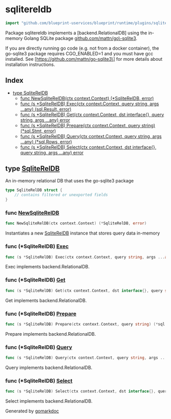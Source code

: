 <!-- Code generated by gomarkdoc. DO NOT EDIT -->

# sqlitereldb

```go
import "github.com/blueprint-uservices/blueprint/runtime/plugins/sqlitereldb"
```

Package sqlitereldb implements a \[backend.RelationalDB\] using the in\-memory Golang SQLite package [github.com/mattn/go\\\-sqlite3](<https://pkg.go.dev/github.com/mattn/go-sqlite3/>).

If you are directly running go code \(e.g. not from a docker container\), the go\-sqlite3 package requires CGO\_ENABLED=1 and you must have gcc installed. See \[https://github.com/mattn/go-sqlite3\] for more details about installation instructions.

## Index

- [type SqliteRelDB](<#SqliteRelDB>)
  - [func NewSqliteRelDB\(ctx context.Context\) \(\*SqliteRelDB, error\)](<#NewSqliteRelDB>)
  - [func \(s \*SqliteRelDB\) Exec\(ctx context.Context, query string, args ...any\) \(sql.Result, error\)](<#SqliteRelDB.Exec>)
  - [func \(s \*SqliteRelDB\) Get\(ctx context.Context, dst interface\{\}, query string, args ...any\) error](<#SqliteRelDB.Get>)
  - [func \(s \*SqliteRelDB\) Prepare\(ctx context.Context, query string\) \(\*sql.Stmt, error\)](<#SqliteRelDB.Prepare>)
  - [func \(s \*SqliteRelDB\) Query\(ctx context.Context, query string, args ...any\) \(\*sql.Rows, error\)](<#SqliteRelDB.Query>)
  - [func \(s \*SqliteRelDB\) Select\(ctx context.Context, dst interface\{\}, query string, args ...any\) error](<#SqliteRelDB.Select>)


<a name="SqliteRelDB"></a>
## type [SqliteRelDB](<https://github.com/blueprint-uservices/blueprint/blob/main/runtime/plugins/sqlitereldb/reldb.go#L19-L21>)

An in\-memory relational DB that uses the go\-sqlite3 package

```go
type SqliteRelDB struct {
    // contains filtered or unexported fields
}
```

<a name="NewSqliteRelDB"></a>
### func [NewSqliteRelDB](<https://github.com/blueprint-uservices/blueprint/blob/main/runtime/plugins/sqlitereldb/reldb.go#L24>)

```go
func NewSqliteRelDB(ctx context.Context) (*SqliteRelDB, error)
```

Instantiates a new [SqliteRelDB](<#SqliteRelDB>) instance that stores query data in\-memory

<a name="SqliteRelDB.Exec"></a>
### func \(\*SqliteRelDB\) [Exec](<https://github.com/blueprint-uservices/blueprint/blob/main/runtime/plugins/sqlitereldb/reldb.go#L33>)

```go
func (s *SqliteRelDB) Exec(ctx context.Context, query string, args ...any) (sql.Result, error)
```

Exec implements backend.RelationalDB.

<a name="SqliteRelDB.Get"></a>
### func \(\*SqliteRelDB\) [Get](<https://github.com/blueprint-uservices/blueprint/blob/main/runtime/plugins/sqlitereldb/reldb.go#L43>)

```go
func (s *SqliteRelDB) Get(ctx context.Context, dst interface{}, query string, args ...any) error
```

Get implements backend.RelationalDB.

<a name="SqliteRelDB.Prepare"></a>
### func \(\*SqliteRelDB\) [Prepare](<https://github.com/blueprint-uservices/blueprint/blob/main/runtime/plugins/sqlitereldb/reldb.go#L48>)

```go
func (s *SqliteRelDB) Prepare(ctx context.Context, query string) (*sql.Stmt, error)
```

Prepare implements backend.RelationalDB.

<a name="SqliteRelDB.Query"></a>
### func \(\*SqliteRelDB\) [Query](<https://github.com/blueprint-uservices/blueprint/blob/main/runtime/plugins/sqlitereldb/reldb.go#L38>)

```go
func (s *SqliteRelDB) Query(ctx context.Context, query string, args ...any) (*sql.Rows, error)
```

Query implements backend.RelationalDB.

<a name="SqliteRelDB.Select"></a>
### func \(\*SqliteRelDB\) [Select](<https://github.com/blueprint-uservices/blueprint/blob/main/runtime/plugins/sqlitereldb/reldb.go#L53>)

```go
func (s *SqliteRelDB) Select(ctx context.Context, dst interface{}, query string, args ...any) error
```

Select implements backend.RelationalDB.

Generated by [gomarkdoc](<https://github.com/princjef/gomarkdoc>)
